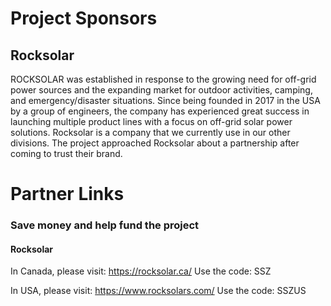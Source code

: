 # Project Sponsors

## Rocksolar
ROCKSOLAR was established in response to the growing need for off-grid power sources and the expanding market for outdoor activities, camping, and emergency/disaster situations. Since being founded in 2017 in the USA by a group of engineers, the company has experienced great success in launching multiple product lines with a focus on off-grid solar power solutions. Rocksolar is a company that we currently use in our other divisions. The project approached Rocksolar about a partnership after coming to trust their brand.

# Partner Links 
### Save money and help fund the project

#### Rocksolar
In Canada, please visit:
https://rocksolar.ca/
Use the code: SSZ

In USA, please visit:
https://www.rocksolars.com/
Use the code: SSZUS
